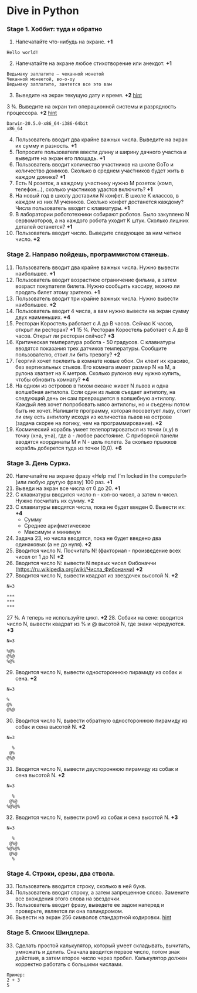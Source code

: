 # Dive in Python

### Stage 1. Хоббит: туда и обратно

1. Напечатайте что-нибудь на экране. **+1**

```
Hello world!
```

2. Напечатайте на экране любое стихотворение или анекдот. **+1**

```
Ведьмаку заплатите – чеканной монетой
Чеканной монеетой, во-о-оу
Ведьмаку заплатите, зачтется все это вам
```

3. Выведите на экран текущую дату и время. **+2** [hint](https://stackoverflow.com/questions/3103178/how-to-get-the-system-info-with-python)

3 ¾. Выведите на экран тип операционной системы и разрядность процессора. **+2** [hint](https://stackoverflow.com/questions/415511/how-to-get-the-current-time-in-python)

```
Darwin-20.5.0-x86_64-i386-64bit
x86_64
```

4. Пользователь вводит два крайне важных числа. Выведите на экран их сумму и разность. **+1**
5. Попросите пользователя ввести длину и ширину дачного участка и выведите на экран его площадь.  **+1**
6. Пользователь вводит количество участников на школе GoTo и количество домиков. Сколько в среднем участников будет жить в каждом домике? **+1**
7. Есть N розеток, а каждому участнику нужно M розеток (комп, телефон...), сколько участников удастся включить? **+1**
8. На новый год в школу доставили N конфет. В школе K классов, в каждом из них M учеников. Сколько конфет достанется каждому? Числа пользователь вводит с клавиатуры. **+1**
9. В лаборатории робототехники собирают роботов. Было закуплено N сервомоторов, а на каждого робота уходит K штук. Сколько лишних деталей останется? **+1**
10. Пользователь вводит число. Выведите следующее за ним четное число. **+2**

### Stage 2. Направо пойдешь, программистом станешь.

11. Пользователь вводит два крайне важных числа. Нужно вывести наибольшее. **+1**
12. Пользователь вводит возрастное ограничение фильма, а затем возраст покупателя билета. Нужно сообщить кассиру, можно ли продать билет этому зрителю. **+1**
13. Пользователь вводит три крайне важных числа. Нужно вывести наибольшее. **+2**
14. Пользователь вводит 4 числа, а вам нужно вывести на экран сумму двух наименьших. **+4**
15. Ресторан Коростель работает с A до B часов. Сейчас K часов, открыт ли ресторан? **+1**
15 ¾. Ресторан Коростель работает с A до B часов. Открыт ли ресторан *сейчас*? **+3**
16. Критическая температура робота - 50 градусов. С клавиатуры вводятся показания трех датчиков температуры. Сообщите пользователю, стоит ли бить тревогу? **+2**
17. Георгий хочет поклеить в комнате новые обои. Он клеит их красиво, без вертикальных стыков. Его комната имеет размер N на M, а рулона хватает на K метров. Сколько рулонов ему нужно купить, чтобы обновить комнату? **+4**
18. На одном из островов в тихом океане живет N львов и одна волшебная антилопа. Если один из львов съедает антилопу, на следующий день он сам превращается в волшебную антилопу. Каждый лев хочет попробовать мясо антилопы, но и съедены потом быть не хочет. Напишите программу, которая посоветует льву, стоит ли ему есть антилопу исходя из количества львов на острове (задача скорее на логику, чем на программирование). **+2**
19. Космический корабль умеет телепортироваться из точки (x,y) в точку (x±a, y±a), где а - любое расстояние. С приборной панели вводятся координаты M и N - цель полета. За сколько прыжков корабль доберется туда из точки (0,0). **+6**

### Stage 3. День Сурка.

20. Напечатайте на экране фразу «Help me! I’m locked in the computer!» (или любую другую фразу) 100 раз. **+1**
21. Выведи на экран все числа от 0 до 20. **+1**
22. С клавиатуры вводится число n - кол-во чисел, а затем n чисел. Нужно посчитать их сумму. **+2**
23. С клавиатуры вводятся числа, пока не будет введен 0. Вывести их: **+4**
    * Сумму
    * Среднее арифметическое
    * Максимум и минимум
24. Задача 23, но числа вводятся, пока не будет введено два одинаковых (а не до нуля). **+2**
25. Вводится число N. Посчитать N! (факториал - произведение всех чисел от 1 до N) **+2**
26. Вводится число N: вывести N первых чисел Фибоначчи (https://ru.wikipedia.org/wiki/Числа_Фибоначчи) **+2**
27. Вводится число N, вывести квадрат из звездочек высотой N. **+2**

```
N=3

***
***
***
```

27 ¾. А теперь не используйте цикл. **+2**
28. Собаки на сене: вводится число N, вывести квадрат из % и @  высотой N, где знаки чередуются. **+3**

```
N=3

%@%
@%@
%@%
```

29. Вводится число N, вывести одностороннюю пирамиду из собак и сена. **+2**

```
N=3

%
@%
@%@
```

30. Вводится число N, вывести обратную одностороннюю пирамиду из собак и сена высотой N. **+2**

```
N=3

  %
 @%
@%@
```

31. Вводится число N, вывести двустороннюю пирамиду из собак и сена высотой N. **+2**

```
N=3

  %
 @%@
%@%@%
```

32. Вводится число N, вывести ромб из собак и сена высотой N. **+3**

```
N=3

  %
 @%@
%@%@%
 @%@
  %
```

### Stage 4. Строки, срезы, два ствола.

33. Пользователь вводится строку, сколько в ней букв.
34. Пользователь вводит строку, а затем запрещенное слово. Замените все вхождения этого слова на звездочки.
35. Пользователь вводит фразу, выведете ее задом наперед и проверьте, является ли она палиндромом.
36. Вывести на экран 256 символов стандартной кодировки. [hint](https://stackoverflow.com/questions/3673428/convert-int-to-ascii-and-back-in-python)

### Stage 5. Список Шиндлера.

33. Сделать простой калькулятор, который умеет складывать, вычитать, умножать и делить. Сначала вводится первое число, потом знак действия, а затем второе число через пробел. Калькулятор должен корректно работать с большими числами.

```
Пример:
2 + 3
5
```

